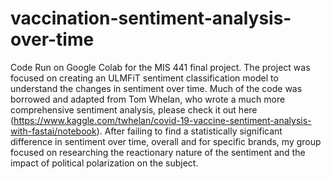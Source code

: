 # vaccination-sentiment-analysis-over-time
Code Run on Google Colab for the MIS 441 final project. The project was focused on creating an ULMFiT sentiment classification model to understand the changes in sentiment over time. Much of the code was borrowed and adapted from Tom Whelan, who wrote a much more comprehensive sentiment analysis, please check it out here (https://www.kaggle.com/twhelan/covid-19-vaccine-sentiment-analysis-with-fastai/notebook). After failing to find a statistically significant difference in sentiment over time, overall and for specific brands, my group focused on researching the reactionary nature of the sentiment and the impact of political polarization on the subject. 
